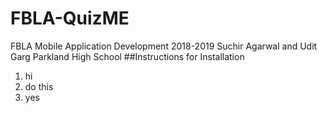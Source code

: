 # FBLA-QuizME
FBLA Mobile Application Development 2018-2019
Suchir Agarwal and Udit Garg
Parkland High School
##Instructions for Installation
1. hi
1. do this
1. yes
